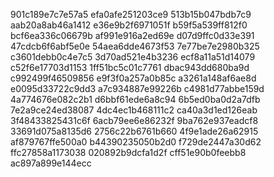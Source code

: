 901c189e7c7e57a5
efa0afe251203ce9
513b15b047bdb7c9
aab20a8ab46a1412
e36e9b2f6971051f
b59f5a539ff812f0
bcf6ea336c06679b
af991e916a2ed69e
d07d9ffc0d33e391
47cdcb6f6abf5e0e
54aea6dde4673f53
7e77be7e2980b325
c3601debb0c4e7c5
3d70ad521e4b3236
ecf8a11a51d14079
c52f6e17703d1153
1ff51bc5c01c7761
dbac943dd680ba9d
c992499f46509856
e9f3f0a257a0b85c
a3261a148af6ae8d
e0095d33722c9dd3
a7c934887e99226b
c4981d77abbe159d
4a774676e082c2b1
d6bbf61ede6a8c94
6b5ed0ba0d2a7dfb
7e2a9ce24ed38087
4dc4ec1b468111c2
ca40a3d1ed126eab
3f48433825431c6f
6acb79ee6e86232f
9ba762e937eadcf8
33691d075a8135d6
2756c22b6761b660
4f9e1ade26a62915
af879767ffe500a0
b44390235050b2d0
f729de2447a30d62
ffc27858a1173038
020892b9dcfa1d2f
cff51e90b0feebb8
ac897a899e144ecc
